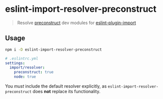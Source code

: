# eslint-import-resolver-preconstruct

> Resolve [preconstruct][] dev modules for [eslint-plugin-import][]

## Usage

```sh
npm i -D eslint-import-resolver-preconstruct
```

```yaml
# .eslintrc.yml
settings:
  import/resolver:
    preconstruct: true
    node: true
```

You _must_ include the default resolver explicitly, as `eslint-import-resolver-preconstruct` does **not** replace its functionality.

[preconstruct]: https://preconstruct.tools
[eslint-plugin-import]: https://github.com/benmosher/eslint-plugin-import
